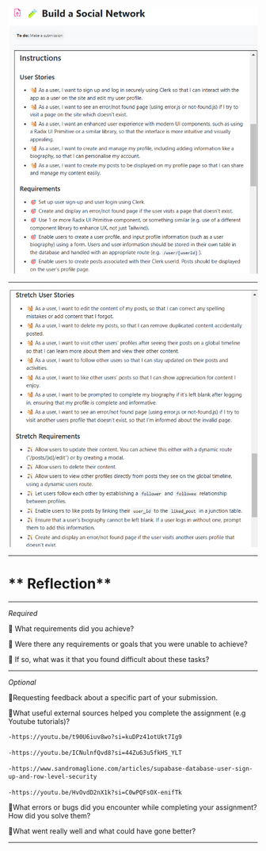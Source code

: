 ![alt text](UserStories.png)

---

![alt text](StretchUserStories.png)

---

# ** Reflection**

---

_Required_

🎯 What requirements did you achieve?

🎯 Were there any requirements or goals that you were unable to achieve?

🎯 If so, what was it that you found difficult about these tasks?

---

_Optional_

🏹Requesting feedback about a specific part of your submission.

🏹What useful external sources helped you complete the assignment (e.g Youtube tutorials)?

    -https://youtu.be/t90U6iuv8wo?si=kuDPz41otUkt7Ig9

    -https://youtu.be/ICNulnfQvd8?si=44Zu63u5fkHS_YLT

    -https://www.sandromaglione.com/articles/supabase-database-user-sign-up-and-row-level-security

    -https://youtu.be/HvOvdD2nX1k?si=C0wPQFsOX-enifTk

🏹What errors or bugs did you encounter while completing your assignment? How did you solve them?

🏹What went really well and what could have gone better?

---
